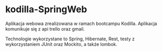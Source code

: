 # kodilla-SpringWeb

Aplikacja webowa zrealizowana w ramach bootcampu Kodilla. 
Aplikacja komunikuje się z api trello oraz gmail.

Technologie wykorzystane to Spring, Hibernate, Rest, testy z wykorzystaniem JUnit oraz Mockito, a także lombok.

